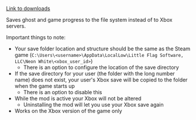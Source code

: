 [Link to downloads](https://github.com/jakzo/NeonWhiteMods/releases?expanded=true&q=UseSaveDirectory)

Saves ghost and game progress to the file system instead of to Xbox servers.

Important things to note:

- Your save folder location and structure should be the same as the Steam game (`C:\Users\<username>\AppData\LocalLow\Little Flag Software, LLC\Neon White\<xbox_user_id>`)
  - There is an option to configure the location of the save directory
- If the save directory for your user (the folder with the long number name) does not exist, your user's Xbox save will be copied to the folder when the game starts up
  - There is an option to disable this
- While the mod is active your Xbox will not be altered
  - Uninstalling the mod will let you use your Xbox save again
- Works on the Xbox version of the game only
